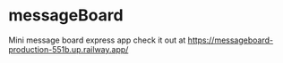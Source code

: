 # messageBoard

Mini message board express app
check it out at https://messageboard-production-551b.up.railway.app/
